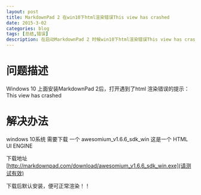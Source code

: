 ```yaml
---
layout: post
title: MarkdownPad 2 在win10下html渲染错误This view has crashed
date: 2015-3-02
categories: blog
tags: [总结,错误]
description: 在启动MarkdownPad 2 时候win10下html渲染错误This view has crashed的解决办法。
---
```


# 问题描述

 Windows 10 上面安装MarkdownPad 2后，打开遇到了html 渲染错误的提示：This view has crashed



# 解决办法

windows 10系统 需要下载 一个  awesomium_v1.6.6_sdk_win 这是一个 HTML UI ENGINE

下载地址 [http://markdownpad.com/download/awesomium_v1.6.6_sdk_win.exe](请测试有效)

下载后默认安装，便可正常渲染！！






